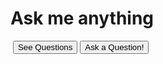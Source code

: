 # Ask me anything

![]()
<input type="button" onclick="window.location.href='https://github.com/Khanzi/ama/issues';" value="See Questions" />
<input type="button" onclick="window.location.href='https://github.com/Khanzi/ama/issues/new/choose';" value="Ask a Question!" />
